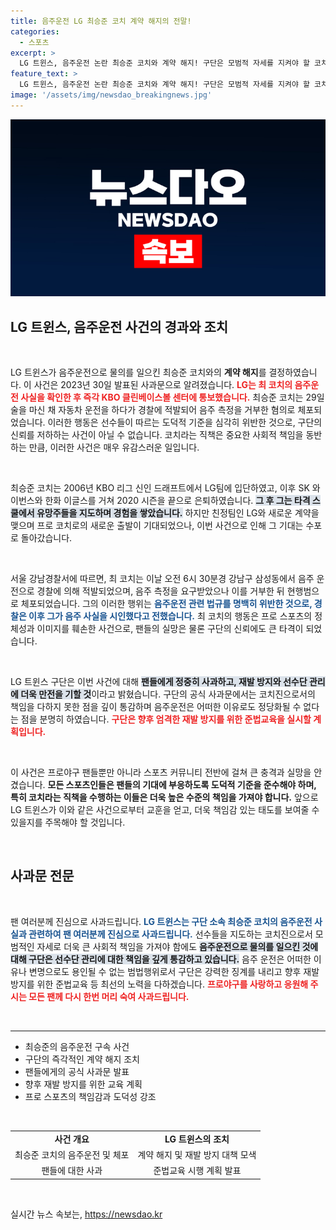 ```yaml
---
title: 음주운전 LG 최승준 코치 계약 해지의 전말!
categories:
  - 스포츠
excerpt: >
  LG 트윈스, 음주운전 논란 최승준 코치와 계약 해지! 구단은 모범적 자세를 지켜야 할 코치가 물의를 일으켰다며 사과. 팬들과의 신뢰 회복을 위한 강력한 재발 방지 대책을 약속했다.
feature_text: >
  LG 트윈스, 음주운전 논란 최승준 코치와 계약 해지! 구단은 모범적 자세를 지켜야 할 코치가 물의를 일으켰다며 사과. 팬들과의 신뢰 회복을 위한 강력한 재발 방지 대책을 약속했다.
image: '/assets/img/newsdao_breakingnews.jpg'
---
```


<p><img src="/assets/img/newsdao_breakingnews.jpg" alt="ranknews 속보" /></p>

<h2 data-ke-size="size26">LG 트윈스, 음주운전 사건의 경과와 조치</h2>

<p data-ke-size="size16">&nbsp;</p>

<p>LG 트윈스가 음주운전으로 물의를 일으킨 최승준 코치와의 <b>계약 해지</b>를 결정하였습니다. 이 사건은 2023년 30일 발표된 사과문으로 알려졌습니다. <b><span style="color: #ee2323;">LG는 최 코치의 음주운전 사실을 확인한 후 즉각 KBO 클린베이스볼 센터에 통보했습니다.</span></b> 최승준 코치는 29일 술을 마신 채 자동차 운전을 하다가 경찰에 적발되어 음주 측정을 거부한 혐의로 체포되었습니다. 이러한 행동은 선수들이 따르는 도덕적 기준을 심각히 위반한 것으로, 구단의 신뢰를 저하하는 사건이 아닐 수 없습니다. 코치라는 직책은 중요한 사회적 책임을 동반하는 만큼, 이러한 사건은 매우 유감스러운 일입니다.</p>

<p data-ke-size="size16">&nbsp;</p>

<p>최승준 코치는 2006년 KBO 리그 신인 드래프트에서 LG팀에 입단하였고, 이후 SK 와이번스와 한화 이글스를 거쳐 2020 시즌을 끝으로 은퇴하였습니다. <b><span style="background-color: #21538527;">그 후 그는 타격 스쿨에서 유망주들을 지도하며 경험을 쌓았습니다.</span></b> 하지만 친정팀인 LG와 새로운 계약을 맺으며 프로 코치로의 새로운 출발이 기대되었으나, 이번 사건으로 인해 그 기대는 수포로 돌아갔습니다.</p>

<p data-ke-size="size16">&nbsp;</p>

<p>서울 강남경찰서에 따르면, 최 코치는 이날 오전 6시 30분경 강남구 삼성동에서 음주 운전으로 경찰에 의해 적발되었으며, 음주 측정을 요구받았으나 이를 거부한 뒤 현행범으로 체포되었습니다. 그의 이러한 행위는 <b><span style="color: #1a5490;">음주운전 관련 법규를 명백히 위반한 것으로, 경찰은 이후 그가 음주 사실을 시인했다고 전했습니다.</span></b> 최 코치의 행동은 프로 스포츠의 정체성과 이미지를 훼손한 사건으로, 팬들의 실망은 물론 구단의 신뢰에도 큰 타격이 되었습니다.</p>

<p data-ke-size="size16">&nbsp;</p>

<p>LG 트윈스 구단은 이번 사건에 대해 <b><span style="background-color: #21538527;">팬들에게 정중히 사과하고, 재발 방지와 선수단 관리에 더욱 만전을 기할 것</span></b>이라고 밝혔습니다. 구단의 공식 사과문에서는 코치진으로서의 책임을 다하지 못한 점을 깊이 통감하며 음주운전은 어떠한 이유로도 정당화될 수 없다는 점을 분명히 하였습니다. <b><span style="color: #ee2323;">구단은 향후 엄격한 재발 방지를 위한 준법교육을 실시할 계획입니다.</span></b></p>

<p data-ke-size="size16">&nbsp;</p>

<p>이 사건은 프로야구 팬들뿐만 아니라 스포츠 커뮤니티 전반에 걸쳐 큰 충격과 실망을 안겼습니다. <b>모든 스포츠인들은 팬들의 기대에 부응하도록 도덕적 기준을 준수해야 하며, 특히 코치라는 직책을 수행하는 이들은 더욱 높은 수준의 책임을 가져야 합니다.</b> 앞으로 LG 트윈스가 이와 같은 사건으로부터 교훈을 얻고, 더욱 책임감 있는 태도를 보여줄 수 있을지를 주목해야 할 것입니다.</p>

<p data-ke-size="size16">&nbsp;</p>

<h2 data-ke-size="size26">사과문 전문</h2>

<p data-ke-size="size16">&nbsp;</p>

<p>팬 여러분께 진심으로 사과드립니다. <b><span style="color: #1a5490;">LG 트윈스는 구단 소속 최승준 코치의 음주운전 사실과 관련하여 팬 여러분께 진심으로 사과드립니다.</span></b> 선수들을 지도하는 코치진으로서 모범적인 자세로 더욱 큰 사회적 책임을 가져야 함에도 <b><span style="background-color: #21538527;">음주운전으로 물의를 일으킨 것에 대해 구단은 선수단 관리에 대한 책임을 깊게 통감하고 있습니다.</span></b> 음주 운전은 어떠한 이유나 변명으로도 용인될 수 없는 범법행위로서 구단은 강력한 징계를 내리고 향후 재발 방지를 위한 준법교육 등 최선의 노력을 다하겠습니다. <b><span style="color: #ee2323;">프로야구를 사랑하고 응원해 주시는 모든 팬께 다시 한번 머리 숙여 사과드립니다.</span></b></p>

<p data-ke-size="size16">&nbsp;</p>

<hr>

<ul>
<li>최승준의 음주운전 구속 사건</li>
<li>구단의 즉각적인 계약 해지 조치</li>
<li>팬들에게의 공식 사과문 발표</li>
<li>향후 재발 방지를 위한 교육 계획</li>
<li>프로 스포츠의 책임감과 도덕성 강조</li>
</ul>

<p data-ke-size="size16">&nbsp;</p>

<table style="width: 100%; border-collapse: collapse;">
<tr>
<td style="text-align: center; height: 17px;"><b>사건 개요</b></td>
<td style="text-align: center; height: 17px;"><b>LG 트윈스의 조치</b></td>
</tr>
<tr>
<td style="text-align: center; height: 17px;">최승준 코치의 음주운전 및 체포</td>
<td style="text-align: center; height: 17px;">계약 해지 및 재발 방지 대책 모색</td>
</tr>
<tr>
<td style="text-align: center; height: 17px;">팬들에 대한 사과</td>
<td style="text-align: center; height: 17px;">준법교육 시행 계획 발표</td>
</tr>
</table>

<p data-ke-size="size16">&nbsp;</p>
실시간 뉴스 속보는, <a href="https://newsdao.kr" rel="dofollow">https://newsdao.kr</a>


